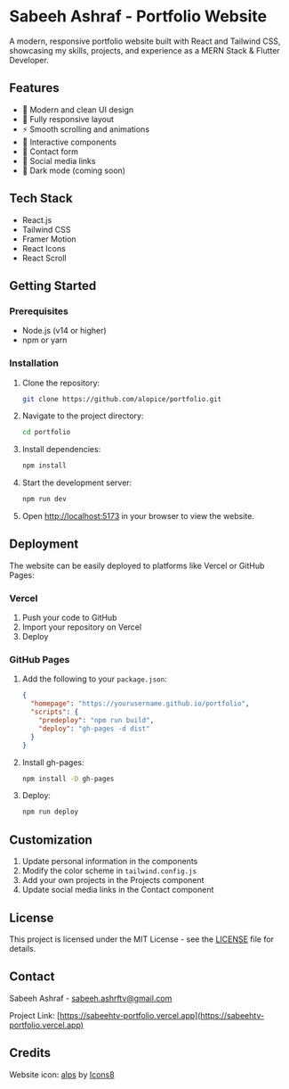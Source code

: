 # Sabeeh Ashraf - Portfolio Website

A modern, responsive portfolio website built with React and Tailwind CSS, showcasing my skills, projects, and experience as a MERN Stack & Flutter Developer.

## Features

- 🎨 Modern and clean UI design
- 📱 Fully responsive layout
- ⚡ Smooth scrolling and animations
- 🎯 Interactive components
- 📝 Contact form
- 🔗 Social media links
- 🌙 Dark mode (coming soon)

## Tech Stack

- React.js
- Tailwind CSS
- Framer Motion
- React Icons
- React Scroll

## Getting Started

### Prerequisites

- Node.js (v14 or higher)
- npm or yarn

### Installation

1. Clone the repository:
   ```bash
   git clone https://github.com/alopice/portfolio.git
   ```

2. Navigate to the project directory:
   ```bash
   cd portfolio
   ```

3. Install dependencies:
   ```bash
   npm install
   ```

4. Start the development server:
   ```bash
   npm run dev
   ```

5. Open [http://localhost:5173](http://localhost:5173) in your browser to view the website.

## Deployment

The website can be easily deployed to platforms like Vercel or GitHub Pages:

### Vercel

1. Push your code to GitHub
2. Import your repository on Vercel
3. Deploy

### GitHub Pages

1. Add the following to your `package.json`:
   ```json
   {
     "homepage": "https://yourusername.github.io/portfolio",
     "scripts": {
       "predeploy": "npm run build",
       "deploy": "gh-pages -d dist"
     }
   }
   ```

2. Install gh-pages:
   ```bash
   npm install -D gh-pages
   ```

3. Deploy:
   ```bash
   npm run deploy
   ```

## Customization

1. Update personal information in the components
2. Modify the color scheme in `tailwind.config.js`
3. Add your own projects in the Projects component
4. Update social media links in the Contact component

## License

This project is licensed under the MIT License - see the [LICENSE](LICENSE) file for details.

## Contact

Sabeeh Ashraf - [sabeeh.ashrftv@gmail.com](mailto:sabeeh.ashrftv@gmail.com)

Project Link: [https://sabeehtv-portfolio.vercel.app](https://sabeehtv-portfolio.vercel.app) 

## Credits

Website icon: [alps](https://icons8.com/icon/tsoRAA4cB7Qj/alps) by [Icons8](https://icons8.com)